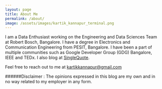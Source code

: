 ```yaml
---
layout: page
title: About Me
permalink: /about/
image: /assets/images/kartik_kannapur_terminal.png
---
```


I am a Data Enthusiast working on the Engineering and Data Sciences Team at Robert Bosch, Bangalore. I have a degree in Electronics and Communication Engineering from PESIT, Bangalore. I have been a part of multiple communities such as Google Developer Group (GDG) Bangalore, IEEE and TEDx. I also blog at [SingleQuote](https://singlequote.wordpress.com/).

Feel free to reach out to me at [kartikkannapur@gmail.com](mailto:kartikkannapur@gmail.com)


######Disclaimer : The opinions expressed in this blog are my own and in no way related to my employer in any form.

